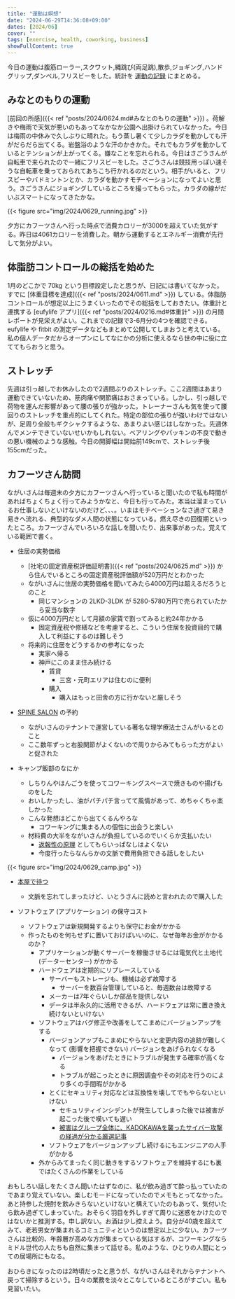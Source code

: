 ```yaml
---
title: "運動は瞑想"
date: "2024-06-29T14:36:08+09:00"
dates: [2024/06]
cover: ""
tags: [exercise, health, coworking, business]
showFullContent: true
---
```


今日の運動は腹筋ローラー,スクワット,縄跳び(両足跳),散歩,ジョギング,ハンドグリップ,ダンベル,フリスビーをした。統計を [運動の記録](https://docs.google.com/spreadsheets/d/1bg85QtM-LciUgey8I79uI7vW2PEwsP6TVdeIRVkACBg/edit?usp=sharing) にまとめる。

## みなとのもりの運動

[前回の所感]({{< ref "posts/2024/0624.md#みなとのもりの運動" >}}) 。荷解きや梅雨で天気が悪いのもあってなかなか公園へ出掛けられていなかった。今日は梅雨の中休みで久しぶりに晴れた。もう蒸し暑くて少しカラダを動かしても汗がだらだら出てくる。岩盤浴のような汗のかきかた。それでもカラダを動かしているとテンションが上がってくる。嫌なことを忘れられる。今日はさごうさんが自転車で来られたので一緒にフリスビーをした。さごうさんは競技用っぽい速そうな自転車を乗っておられてあちこち行かれるのだという。相手がいると、フリスビーやバドミントンとか、カラダを動かすモチベーションになってよいと思う。さごうさんにジョギングしているところを撮ってもらった。カラダの線がだいぶスマートになってきたかな。

{{< figure src="img/2024/0629_running.jpg" >}}

夕方にカフーツさんへ行った時点で消費カロリーが3000を超えていた気がする。昨日は4061カロリーを消費した。朝から運動するとエネルギー消費が先行して気分がよい。

## 体脂肪コントロールの総括を始めた

1月のどこかで 70kg という目標設定したと思うが、日記には書いてなかった。すでに [体重目標を達成]({{< ref "posts/2024/0611.md" >}}) している。体脂肪コントロールが想定以上にうまくいったのでその総括をしておきたい。体重計と連携する [eufylife アプリ]({{< ref "posts/2024/0216.md#体重計" >}}) の月間レポートが見栄えがよい。これまでの記録で3-6月分の4つを確認できる。eufylife や fitbit の測定データなどもまとめて公開してしまおうと考えている。私の個人データだからオープンにしてなにかの分析に使えるなら世の中に役に立ててもらおうと思う。

## ストレッチ

先週は引っ越しでお休みしたので2週間ぶりのストレッチ。ここ2週間はあまり運動できていないため、筋肉痛や関節痛はおさまっている。しかし、引っ越しで荷物を運んだ影響があって腰の張りが強かった。トレーナーさんも気を使って腰回りのストレッチを重点的にしてくれた。特定の部位の張りが強いわけではないが、足周り全般もギクシャクするような、あまりよい感じはしなかった。先週休んでメンテできていないせいかもしれない。ベアリングやパッキンの不良で動きの悪い機械のような感触。今日の開脚幅は開始前149cmで、ストレッチ後155cmだった。

## カフーツさん訪問

ながいさんは毎週末の夕方にカフーツさんへ行っていると聞いたので私も時間があればちょくちょく行ってみようかなと、今日も行ってみた。本当は溜まっているお仕事しないといけないのだけど、、、。いまはモチベーションなさ過ぎて易き易きへ流れる、典型的なダメ人間の状態になっている。燃え尽きの回復期といったところ。カフーツさんでいろいろな話しを聞いたり、出来事があった。覚えている範囲で書く。

* 住居の実勢価格
  * [社宅の固定資産税評価証明書]({{< ref "posts/2024/0625.md" >}}) から住んでいるところの固定資産税評価額が520万円だとわかった
  * ながいさんに住居の実勢価格を聞いてみたら4000万円は超えるだろうとのこと
    * 同じマンションの 2LKD-3LDK が 5280-5780万円で売られていたから妥当な数字
  * 仮に4000万円だとして月額の家賃で割ってみると約24年かかる
    * 固定資産税や修繕などを考慮すると、こういう住居を投資目的で購入して利益にするのは難しそう
  * 将来的に住居をどうするかの参考になった
    * 実家へ帰る
    * 神戸にこのまま住み続ける
      * 賃貸
        * 三宮・元町エリアは住むのに便利
      * 購入
        * 購入はもっと田舎の方に行かないと厳しそう

* [SPINE SALON](https://www.spinesalon.com/) の予約
  * ながいさんのテナントで運営している著名な理学療法士さんがいるとのこと
  * ここ数年ずっと右股関節がよくないので周りからみてもらった方がよいと促された

* キャンプ飯部のなにか
  * しちりんやはんごうを使ってコワーキングスペースで焼きものや揚げものをした
  * おいしかったし、油がパチパチ言ってて風情があって、めちゃくちゃ楽しかった
  * こんな発想はどこから出てくるんやろな
    * コワーキングに集まる人の個性に出会うと楽しい
  * 材料費の大半をながいさんが負担しているのでいくらか支払いたい
    * [返報性の原理](https://ja.wikipedia.org/wiki/%E8%BF%94%E5%A0%B1%E6%80%A7%E3%81%AE%E5%8E%9F%E7%90%86) としてもらいっぱなしはよくない
    * 今度行ったらなんらかの文脈で費用負担できる話しをしたい

{{< figure src="img/2024/0629_camp.jpg" >}}

* [本屋で待つ](https://amzn.to/3xLTQxi)
  * 文脈を忘れてしまったけど、いとうさんに読めと言われたので購入した

* ソフトウェア (アプリケーション) の保守コスト
  * ソフトウェアは新規開発するよりも保守にお金がかかる
  * 作ったものを何もせずに置いておけばいいのに、なぜ毎年お金がかかるのか？
    * アプリケーションが動くサーバーを稼働させるには電気代と土地代 (データーセンター) がかかる
    * ハードウェアは定期的にリプレースしている
      * サーバーもストレージも、機械は必ず故障する
        * サーバーを数百台管理していると、毎週数台は故障する
      * メーカーは7年ぐらいしか部品を提供しない
      * データは半永久的に活用できるが、ハードウェアは常に置き換え続けないといけない
    * ソフトウェアはバグ修正や改善をしてこまめにバージョンアップをする
      * バージョンアップもこまめにやらないと変更内容の追跡が難しくなって (影響を把握できない) バージョンをあげられなくなる
        * バージョンをあげたときにトラブルが発生する確率が高くなる
        * トラブルが起こったときに原因調査やその対応を行うのにより多くの手間暇がかかる
      * とくにセキュリティ対応などは互換性を壊してでもやらないといけない
        * セキュリティインシデントが発生してしまった後では被害が起こった後で嘆いても遅い
        * [被害はグループ全体に、KADOKAWAを襲ったサイバー攻撃の経過が分かる厳選記事](https://xtech.nikkei.com/atcl/nxt/info/18/00037/062800146/)
      * ソフトウェアをバージョンアップし続けるにもエンジニアの人手がかかる
    * 外からみてまったく同じ動きをするソフトウェアを維持するにも裏ではたくさんの作業をしている

おもしろい話しをたくさん聞いたはずなのに、私が飲み過ぎて酔っ払っていたのであまり覚えていない。楽しむモードになっていたのでメモもとってなかった。あと持参した焼酎を飲みきらないといけないと構えていたのもあって、気付いたら飲み過ぎてしまっていた。おそらく羽目を外しすぎて周りに迷惑をかけたのではないかと推測する。申し訳ない。お酒は少し控えよう。自分が40歳を超えてみて、老若男女が集まれるコミュニティというのは想定以上に少ない。カフーツさんは比較的、年齢層が高めな方が集まっている気はするが、コワーキングならミドル世代の人たちも自然に集まって話せる。私のような、ひとりの人間にとっての居場所にもなる。

おひらきになったのは2時頃だったと思うが、ながいさんはそれからテナントへ戻って掃除するという。日々の業務を淡々とこなしているところがすごい。私も見習いたい。
